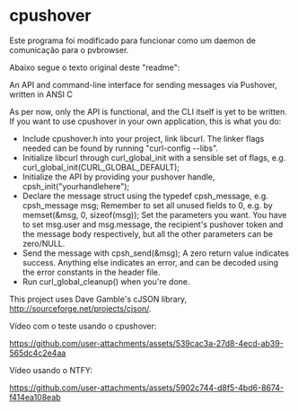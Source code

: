 cpushover
=========

Este programa foi modificado para funcionar como um daemon de comunicação para o pvbrowser.

Abaixo segue o texto original deste "readme":

An API and command-line interface for sending messages via Pushover, written in ANSI C

As per now, only the API is functional, and the CLI itself is yet to be written. If you want to use cpushover in your own application, this is what you do: 

* Include cpushover.h into your project, link libcurl. The linker flags needed can be found by running "curl-config --libs".
* Initialize libcurl through curl_global_init with a sensible set of flags, e.g. curl_global_init(CURL_GLOBAL_DEFAULT); 
* Initialize the API by providing your pushover handle, cpsh_init("yourhandlehere"); 
* Declare the message struct using the typedef cpsh_message, e.g. cpsh_message msg; Remember to set all unused fields to 0, e.g. by memset(&msg, 0, sizeof(msg)); Set the parameters you want. You have to set msg.user and msg.message, the recipient's pushover token and the message body respectively, but all the other parameters can be zero/NULL. 
* Send the message with cpsh_send(&msg); A zero return value indicates success. Anything else indicates an error, and can be decoded using the error constants in the header file. 
* Run  curl_global_cleanup() when you're done. 


This project uses Dave Gamble's cJSON library, http://sourceforge.net/projects/cjson/. 

Vídeo com o teste usando o cpushover:

https://github.com/user-attachments/assets/539cac3a-27d8-4ecd-ab39-565dc4c2e4aa

Vídeo usando o NTFY:

https://github.com/user-attachments/assets/5902c744-d8f5-4bd6-8674-f414ea108eab


